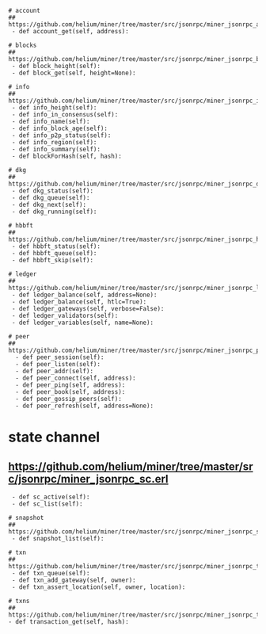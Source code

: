 
    # account
    ## https://github.com/helium/miner/tree/master/src/jsonrpc/miner_jsonrpc_accounts.erl
     - def account_get(self, address):
    
    # blocks
    ## https://github.com/helium/miner/tree/master/src/jsonrpc/miner_jsonrpc_blocks.erl
     - def block_height(self):
     - def block_get(self, height=None):

    # info
    ## https://github.com/helium/miner/tree/master/src/jsonrpc/miner_jsonrpc_info.erl
     - def info_height(self):    
     - def info_in_consensus(self):    
     - def info_name(self):    
     - def info_block_age(self):    
     - def info_p2p_status(self):    
     - def info_region(self):
     - def info_summary(self):
     - def blockForHash(self, hash):
    
    # dkg
    ## https://github.com/helium/miner/tree/master/src/jsonrpc/miner_jsonrpc_dkg.erl
     - def dkg_status(self):
     - def dkg_queue(self):    
     - def dkg_next(self):
     - def dkg_running(self):

    # hbbft
    ## https://github.com/helium/miner/tree/master/src/jsonrpc/miner_jsonrpc_hbbft.erl
     - def hbbft_status(self):
     - def hbbft_queue(self):
     - def hbbft_skip(self):

    # ledger
    ## https://github.com/helium/miner/tree/master/src/jsonrpc/miner_jsonrpc_ledger.erl
     - def ledger_balance(self, address=None):
     - def ledger_balance(self, htlc=True):
     - def ledger_gateways(self, verbose=False):
     - def ledger_validators(self):
     - def ledger_variables(self, name=None):

    # peer
    ## https://github.com/helium/miner/tree/master/src/jsonrpc/miner_jsonrpc_peer.erl
      - def peer_session(self):
      - def peer_listen(self):
      - def peer_addr(self):
      - def peer_connect(self, address):
      - def peer_ping(self, address):
      - def peer_book(self, address):
      - def peer_gossip_peers(self):
      - def peer_refresh(self, address=None):

   # state channel
   ## https://github.com/helium/miner/tree/master/src/jsonrpc/miner_jsonrpc_sc.erl
     - def sc_active(self):
     - def sc_list(self):

    # snapshot
    ## https://github.com/helium/miner/tree/master/src/jsonrpc/miner_jsonrpc_snapshot.erl
     - def snapshot_list(self):

    # txn
    ## https://github.com/helium/miner/tree/master/src/jsonrpc/miner_jsonrpc_txn.erl
     - def txn_queue(self):
     - def txn_add_gateway(self, owner):
     - def txn_assert_location(self, owner, location):

    # txns
    ## https://github.com/helium/miner/tree/master/src/jsonrpc/miner_jsonrpc_txns.erl
    - def transaction_get(self, hash):
